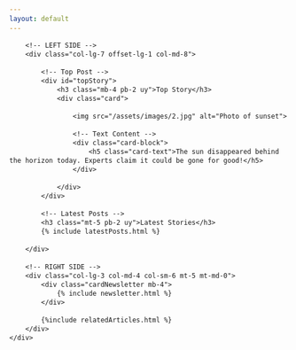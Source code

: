 ```yaml
---
layout: default
---
```


<div class="container-fluid">
	<div class="row">

		<!-- LEFT SIDE -->
		<div class="col-lg-7 offset-lg-1 col-md-8">
			
			<!-- Top Post -->
			<div id="topStory">
				<h3 class="mb-4 pb-2 uy">Top Story</h3>
				<div class="card">

					<img src="/assets/images/2.jpg" alt="Photo of sunset">

					<!-- Text Content -->
					<div class="card-block">
						<h5 class="card-text">The sun disappeared behind the horizon today. Experts claim it could be gone for good!</h5>
					</div>

				</div>
			</div>

			<!-- Latest Posts -->
			<h3 class="mt-5 pb-2 uy">Latest Stories</h3>
			{% include latestPosts.html %}
			
		</div>
		
		<!-- RIGHT SIDE -->
		<div class="col-lg-3 col-md-4 col-sm-6 mt-5 mt-md-0">
			<div class="cardNewsletter mb-4">
				{% include newsletter.html %}
			</div>
			
			{%include relatedArticles.html %}
		</div>
	</div>

</div>